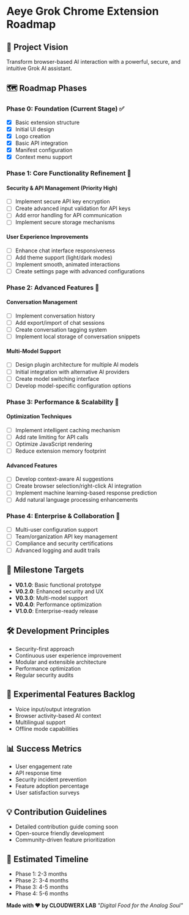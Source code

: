 # Aeye Grok Chrome Extension Roadmap

## 🚀 Project Vision
Transform browser-based AI interaction with a powerful, secure, and intuitive Grok AI assistant.

## 🗺️ Roadmap Phases

### Phase 0: Foundation (Current Stage) ✅
- [x] Basic extension structure
- [x] Initial UI design
- [x] Logo creation
- [x] Basic API integration
- [x] Manifest configuration
- [x] Context menu support

### Phase 1: Core Functionality Refinement 🔧
#### Security & API Management (Priority High)
- [ ] Implement secure API key encryption
- [ ] Create advanced input validation for API keys
- [ ] Add error handling for API communication
- [ ] Implement secure storage mechanisms

#### User Experience Improvements
- [ ] Enhance chat interface responsiveness
- [ ] Add theme support (light/dark modes)
- [ ] Implement smooth, animated interactions
- [ ] Create settings page with advanced configurations

### Phase 2: Advanced Features 🌟
#### Conversation Management
- [ ] Implement conversation history
- [ ] Add export/import of chat sessions
- [ ] Create conversation tagging system
- [ ] Implement local storage of conversation snippets

#### Multi-Model Support
- [ ] Design plugin architecture for multiple AI models
- [ ] Initial integration with alternative AI providers
- [ ] Create model switching interface
- [ ] Develop model-specific configuration options

### Phase 3: Performance & Scalability 🚀
#### Optimization Techniques
- [ ] Implement intelligent caching mechanism
- [ ] Add rate limiting for API calls
- [ ] Optimize JavaScript rendering
- [ ] Reduce extension memory footprint

#### Advanced Features
- [ ] Develop context-aware AI suggestions
- [ ] Create browser selection/right-click AI integration
- [ ] Implement machine learning-based response prediction
- [ ] Add natural language processing enhancements

### Phase 4: Enterprise & Collaboration 🏢
- [ ] Multi-user configuration support
- [ ] Team/organization API key management
- [ ] Compliance and security certifications
- [ ] Advanced logging and audit trails

## 🎯 Milestone Targets
- **V0.1.0**: Basic functional prototype
- **V0.2.0**: Enhanced security and UX
- **V0.3.0**: Multi-model support
- **V0.4.0**: Performance optimization
- **V1.0.0**: Enterprise-ready release

## 🛠 Development Principles
- Security-first approach
- Continuous user experience improvement
- Modular and extensible architecture
- Performance optimization
- Regular security audits

## 🔬 Experimental Features Backlog
- Voice input/output integration
- Browser activity-based AI context
- Multilingual support
- Offline mode capabilities

## 📊 Success Metrics
- User engagement rate
- API response time
- Security incident prevention
- Feature adoption percentage
- User satisfaction surveys

## 💡 Contribution Guidelines
- Detailed contribution guide coming soon
- Open-source friendly development
- Community-driven feature prioritization

## 📆 Estimated Timeline
- Phase 1: 2-3 months
- Phase 2: 3-4 months
- Phase 3: 4-5 months
- Phase 4: 5-6 months

**Made with ❤️ by CLOUDWERX LAB**
*"Digital Food for the Analog Soul"*
